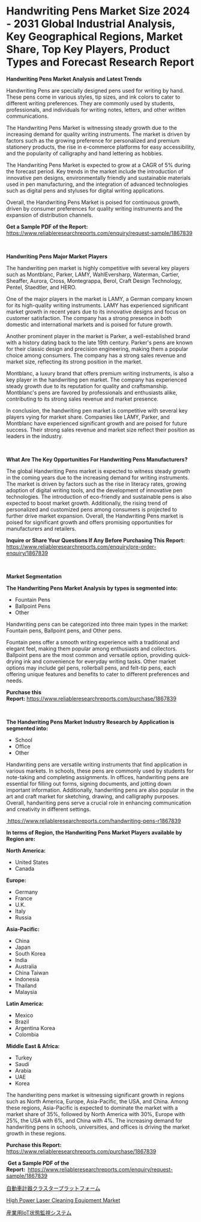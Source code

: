 <p><h1>Handwriting Pens Market Size 2024 - 2031 Global Industrial Analysis, Key Geographical Regions, Market Share, Top Key Players, Product Types and Forecast Research Report</h1></p><p><strong>Handwriting Pens Market Analysis and Latest Trends</strong></p>
<p><p>Handwriting Pens are specially designed pens used for writing by hand. These pens come in various styles, tip sizes, and ink colors to cater to different writing preferences. They are commonly used by students, professionals, and individuals for writing notes, letters, and other written communications.</p><p>The Handwriting Pens Market is witnessing steady growth due to the increasing demand for quality writing instruments. The market is driven by factors such as the growing preference for personalized and premium stationery products, the rise in e-commerce platforms for easy accessibility, and the popularity of calligraphy and hand lettering as hobbies.</p><p>The Handwriting Pens Market is expected to grow at a CAGR of 5% during the forecast period. Key trends in the market include the introduction of innovative pen designs, environmentally friendly and sustainable materials used in pen manufacturing, and the integration of advanced technologies such as digital pens and styluses for digital writing applications.</p><p>Overall, the Handwriting Pens Market is poised for continuous growth, driven by consumer preferences for quality writing instruments and the expansion of distribution channels.</p></p>
<p><strong>Get a Sample PDF of the Report:&nbsp;</strong> <a href="https://www.reliableresearchreports.com/enquiry/request-sample/1867839">https://www.reliableresearchreports.com/enquiry/request-sample/1867839</a></p>
<p>&nbsp;</p>
<p><strong>Handwriting Pens Major Market Players</strong></p>
<p><p>The handwriting pen market is highly competitive with several key players such as Montblanc, Parker, LAMY, WahlEversharp, Waterman, Cartier, Sheaffer, Aurora, Cross, Montegrappa, Berol, Craft Design Technology, Pentel, Staedtler, and HERO. </p><p>One of the major players in the market is LAMY, a German company known for its high-quality writing instruments. LAMY has experienced significant market growth in recent years due to its innovative designs and focus on customer satisfaction. The company has a strong presence in both domestic and international markets and is poised for future growth.</p><p>Another prominent player in the market is Parker, a well-established brand with a history dating back to the late 19th century. Parker's pens are known for their classic design and precision engineering, making them a popular choice among consumers. The company has a strong sales revenue and market size, reflecting its strong position in the market.</p><p>Montblanc, a luxury brand that offers premium writing instruments, is also a key player in the handwriting pen market. The company has experienced steady growth due to its reputation for quality and craftsmanship. Montblanc's pens are favored by professionals and enthusiasts alike, contributing to its strong sales revenue and market presence.</p><p>In conclusion, the handwriting pen market is competitive with several key players vying for market share. Companies like LAMY, Parker, and Montblanc have experienced significant growth and are poised for future success. Their strong sales revenue and market size reflect their position as leaders in the industry.</p></p>
<p>&nbsp;</p>
<p><strong>What Are The Key Opportunities For Handwriting Pens Manufacturers?</strong></p>
<p><p>The global Handwriting Pens market is expected to witness steady growth in the coming years due to the increasing demand for writing instruments. The market is driven by factors such as the rise in literacy rates, growing adoption of digital writing tools, and the development of innovative pen technologies. The introduction of eco-friendly and sustainable pens is also expected to boost market growth. Additionally, the rising trend of personalized and customized pens among consumers is projected to further drive market expansion. Overall, the Handwriting Pens market is poised for significant growth and offers promising opportunities for manufacturers and retailers.</p></p>
<p><strong>Inquire or Share Your Questions If Any Before Purchasing This Report:</strong> <a href="https://www.reliableresearchreports.com/enquiry/pre-order-enquiry/1867839">https://www.reliableresearchreports.com/enquiry/pre-order-enquiry/1867839</a></p>
<p>&nbsp;</p>
<p><strong>Market Segmentation</strong></p>
<p><strong>The Handwriting Pens Market Analysis by types is segmented into:</strong></p>
<p><ul><li>Fountain Pens</li><li>Ballpoint Pens</li><li>Other</li></ul></p>
<p><p>Handwriting pens can be categorized into three main types in the market: Fountain pens, Ballpoint pens, and Other pens. </p><p>Fountain pens offer a smooth writing experience with a traditional and elegant feel, making them popular among enthusiasts and collectors. Ballpoint pens are the most common and versatile option, providing quick-drying ink and convenience for everyday writing tasks. Other market options may include gel pens, rollerball pens, and felt-tip pens, each offering unique features and benefits to cater to different preferences and needs.</p></p>
<p><strong>Purchase this Report:&nbsp;</strong><a href="https://www.reliableresearchreports.com/purchase/1867839">https://www.reliableresearchreports.com/purchase/1867839</a></p>
<p>&nbsp;</p>
<p><strong>The Handwriting Pens Market Industry Research by Application is segmented into:</strong></p>
<p><ul><li>School</li><li>Office</li><li>Other</li></ul></p>
<p><p>Handwriting pens are versatile writing instruments that find application in various markets. In schools, these pens are commonly used by students for note-taking and completing assignments. In offices, handwriting pens are essential for filling out forms, signing documents, and jotting down important information. Additionally, handwriting pens are also popular in the art and craft market for sketching, drawing, and calligraphy purposes. Overall, handwriting pens serve a crucial role in enhancing communication and creativity in different settings.</p></p>
<p><a href="https://www.reliableresearchreports.com/handwriting-pens-r1867839">&nbsp;https://www.reliableresearchreports.com/handwriting-pens-r1867839</a></p>
<p><strong>In terms of Region, the Handwriting Pens Market Players available by Region are:</strong></p>
<p>
    <p> <strong> North America: </strong>
        <ul>
            <li>United States</li>
            <li>Canada</li>
        </ul>
        </p> 
    <p> <strong> Europe: </strong>
        <ul>
            <li>Germany</li>
            <li>France</li>
            <li>U.K.</li>
            <li>Italy</li>
            <li>Russia</li>
        </ul>
        </p> 
    <p> <strong> Asia-Pacific: </strong>
        <ul>
            <li>China</li>
            <li>Japan</li>
            <li>South Korea</li>
            <li>India</li>
            <li>Australia</li>
            <li>China Taiwan</li>
            <li>Indonesia</li>
            <li>Thailand</li>
            <li>Malaysia</li>
        </ul>
        </p> 
    <p> <strong> Latin America: </strong>
        <ul>
            <li>Mexico</li>
            <li>Brazil</li>
            <li>Argentina Korea</li>
            <li>Colombia</li>
        </ul>
        </p> 
    <p> <strong> Middle East & Africa: </strong>
        <ul>
            <li>Turkey</li>
            <li>Saudi</li>
            <li>Arabia</li>
            <li>UAE</li>
            <li>Korea</li>
        </ul>
    </p>
    </p>
<p><p>The handwriting pens market is witnessing significant growth in regions such as North America, Europe, Asia-Pacific, the USA, and China. Among these regions, Asia-Pacific is expected to dominate the market with a market share of 35%, followed by North America with 30%, Europe with 25%, the USA with 6%, and China with 4%. The increasing demand for handwriting pens in schools, universities, and offices is driving the market growth in these regions.</p></p>
<p><strong>Purchase this Report: </strong><a href="https://www.reliableresearchreports.com/purchase/1867839">https://www.reliableresearchreports.com/purchase/1867839</a></p>
<p>&nbsp;<strong>Get a Sample PDF of the Report:&nbsp;&nbsp;</strong><a href="https://www.reliableresearchreports.com/enquiry/request-sample/1867839">https://www.reliableresearchreports.com/enquiry/request-sample/1867839</a></p>
<p><strong></strong></p>
<p><p><a href="https://medium.com/@kelsitorphy644/%E8%87%AA%E5%8B%95%E8%BB%8A%E3%82%A4%E3%83%B3%E3%82%B9%E3%83%88%E3%82%A5%E3%83%AB%E3%83%A1%E3%83%B3%E3%83%88%E3%82%AF%E3%83%A9%E3%82%B9%E3%82%BF%E3%83%BC%E3%83%97%E3%83%A9%E3%83%83%E3%83%88%E3%83%95%E3%82%A9%E3%83%BC%E3%83%A0%E5%B8%82%E5%A0%B4%E8%A6%8F%E6%A8%A1%E3%81%AF-%E5%B9%B4%E9%96%93%E6%88%90%E9%95%B7%E7%8E%8715-%E3%81%A7%E6%88%90%E9%95%B7%E3%81%97%E3%81%A6%E3%81%8A%E3%82%8A-%E3%81%93%E3%81%AE%E3%83%AC%E3%83%9D%E3%83%BC%E3%83%88%E3%81%AF%E5%B8%82%E5%A0%B4%E3%82%BB%E3%82%B0%E3%83%A1%E3%83%B3%E3%83%86%E3%83%BC%E3%82%B7%E3%83%A7%E3%83%B3-%E6%88%90%E9%95%B7-%E3%81%8A%E3%82%88%E3%81%B32024%E5%B9%B4%E3%81%8B%E3%82%892031%E5%B9%B4%E3%81%BE%E3%81%A7%E3%81%AE%E4%BA%88%E6%B8%AC%E3%81%AB%E9%96%A2%E3%81%99%E3%82%8B%E5%88%86%E6%9E%90%E3%82%92%E3%82%AB%E3%83%90%E3%83%BC%E3%81%97-90d631adcc67">自動車計器クラスタープラットフォーム</a></p><p><a href="https://view.publitas.com/reportprime-1/insights-into-high-power-laser-cleaning-equipment-market-share-and-competitive-landscape-for-period-from-2024-to-2031/">High Power Laser Cleaning Equipment Market</a></p><p><a href="https://github.com/zjkmgcs938405/Market-Research-Report-List-2/blob/main/3411526142007.md">産業用IoT状態監視システム</a></p></p>
